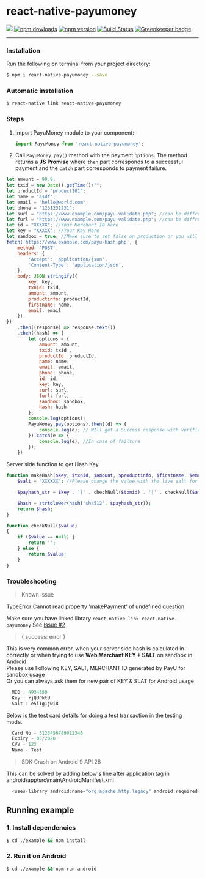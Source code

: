 # react-native-payumoney

<img src='https://img.shields.io/badge/license-MIT-blue.svg' />  <a href="https://www.npmjs.com/package/react-native-payumoney"><img alt="npm dowloads" src="https://img.shields.io/npm/dm/react-native-payumoney.svg"/></a> <a href="https://www.npmjs.com/package/react-native-payumoney"><img alt="npm version" src="https://badge.fury.io/js/react-native-payumoney.svg"/></a> [![Build Status](https://travis-ci.org/Suraj-Tiwari/react-native-payumoney.svg?branch=master)](https://travis-ci.org/Suraj-Tiwari/react-native-payumoney) [![Greenkeeper badge](https://badges.greenkeeper.io/Suraj-Tiwari/react-native-payumoney.svg)](https://greenkeeper.io/)
___
### Installation

Run the following on terminal from your project directory:

```bash
$ npm i react-native-payumoney --save
```

### Automatic installation

```bash
$ react-native link react-native-payumoney
```

### Steps

1. Import PayuMoney module to your component:
    ```js
    import PayuMoney from 'react-native-payumoney';
    ```

2. Call `PayuMoney.pay()` method with the payment `options`. The method
returns a **JS Promise** where `then` part corresponds to a successful payment
and the `catch` part corresponds to payment failure.
```js
let amount = 99.9;
let txid = new Date().getTime()+"";
let productId = "product101";
let name = "asdf";
let email = "hello@world.com";
let phone = "1231231231";
let surl = "https://www.example.com/payu-validate.php"; //can be diffrennt for Succes
let furl = "https://www.example.com/payu-validate.php"; //can be diffrennt for Failed
let id = "XXXXX"; //Your Merchant ID here
let key = "XXXXX"; //Your Key Here
let sandbox = true; //Make sure to set false on production or you will get error
fetch('https://www.example.com/payu-hash.php', {
    method: 'POST',
    headers: {
        'Accept': 'application/json',
        'Content-Type': 'application/json',
    },
    body: JSON.stringify({
        key: key,
        txnid: txid,
        amount: amount,
        productinfo: productId,
        firstname: name,
        email: email
    }),
})
    .then((response) => response.text())
    .then((hash) => {
        let options = {
            amount: amount,
            txid: txid ,
            productId: productId,
            name: name,
            email: email,
            phone: phone,
            id: id,
            key: key,
            surl: surl,
            furl: furl,
            sandbox: sandbox,
            hash: hash
        };
        console.log(options);
        PayuMoney.pay(options).then((d) => {
            console.log(d); // WIll get a Success response with verification hash
        }).catch(e => {
            console.log(e); //In case of failture
        });
    })
```

Server side function to get Hash Key

```php
function makeHash($key, $txnid, $amount, $productinfo, $firstname, $email){
    $salt = "XXXXXX"; //Please change the value with the live salt for production environment

    $payhash_str = $key . '|' . checkNull($txnid) . '|' . checkNull($amount) . '|' . checkNull($productinfo) . '|' . checkNull($firstname) . '|' . checkNull($email) . '|||||||||||' . $salt;

    $hash = strtolower(hash('sha512', $payhash_str));
    return $hash;
}

function checkNull($value)
{
    if ($value == null) {
        return '';
    } else {
        return $value;
    }
}

```

### Troubleshooting
> Known Issue

TypeError:Cannot read property 'makePayment' of undefined question

Make sure you have linked library `react-native link react-native-payumoney`
See [Issue #2](https://github.com/Suraj-Tiwari/react-native-payumoney/issues/2#issuecomment-409661804)
  
    
> { success: error }

This is very common error, when your server side hash is calculated in-correctly or
when trying to use **Web Merchant KEY + SALT** on sandbox in Android  
Please use Following KEY, SALT, MERCHANT ID generated by PayU for sandbox usage  
Or you can always ask them for new pair of KEY & SLAT for Android usage

```js
  MID : 4934580
  Key : rjQUPktU
  Salt : e5iIg1jwi8
```

Below is the test card details for doing a test transaction in the testing mode.

```js
  Card No - 5123456789012346
  Expiry - 05/2020
  CVV - 123
  Name - Test
```

> SDK Crash on Android 9 API 28

This can be solved by adding below's line after application tag in android\app\src\main\AndroidManifest.xml

```js
  <uses-library android:name="org.apache.http.legacy" android:required="false"/>
```
## Running example

### 1. Install dependencies

```bash
$ cd ./example && npm install
```

### 2. Run it on Android

```bash
$ cd ./example && npm run android
```
[version-badge]: https://img.shields.io/npm/v/react-native-payumoney.svg?style=flat-square
[package]: https://www.npmjs.com/package/react-native-payumoney

<!--<a href="https://circleci.com/gh/Suraj-Tiwari/react-native-payumoney"><img src="https://circleci.com/gh/Suraj-Tiwari/react-native-payumoney.svg?style=shield" alt="build"></a>-->
